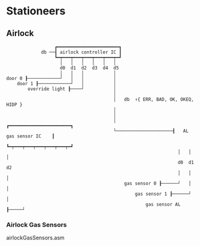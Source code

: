 # Stationeers
## Airlock

                      ┏━━━━━━━━━━━━━━━━━━━━━━━┓
                 db ──┨ airlock controller IC ┃
                      ┗━┯━━━┯━━━┯━━━┯━━━┯━━━┯━┛
                        │   │   │   │   │   │   
                        d0  d1  d2  d3  d4  d5  
                        │   │   │           │   
    door 0 ┠────────────┘   │   │           │
        door 1 ┠────────────┘   │           │
            override light ┠────┘           │
                                            │
                                            │   db  ↑{ ERR, BAD, OK, OKEQ, HIDP }
                                            │        
                                            │        
                                            │                     ┏━━━━━━━━━━━━━━━━━━━━━━━┓
                                            └─────────────────────┨   AL gas sensor IC    ┃
                                                                  ┗━┯━━━┯━━━┯━━━┯━━━┯━━━┯━┛
                                                                    │   │   │  
                                                                    d0  d1  d2  
                                                                    │   │   │
                                                gas sensor 0 ┠──────┘   │   │
                                                    gas sensor 1 ┠──────┘   │
                                                        gas sensor AL ┠─────┘
                                                
                                



        
### Airlock Gas Sensors
airlockGasSensors.asm

